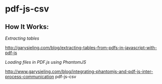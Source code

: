 pdf-js-csv
==========

How It Works:
-------------
_Extracting tables_

http://garysieling.com/blog/extracting-tables-from-pdfs-in-javascript-with-pdf-js

_Loading files in PDF.js using PhantomJS_

http://www.garysieling.com/blog/integrating-phantomjs-and-pdf-js-inter-process-communication
pdf-js-csv

